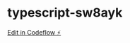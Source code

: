 # typescript-sw8ayk

[Edit in Codeflow ⚡️](https://stackblitz.com/~/github.com/sozdayka/typescript-sw8ayk)